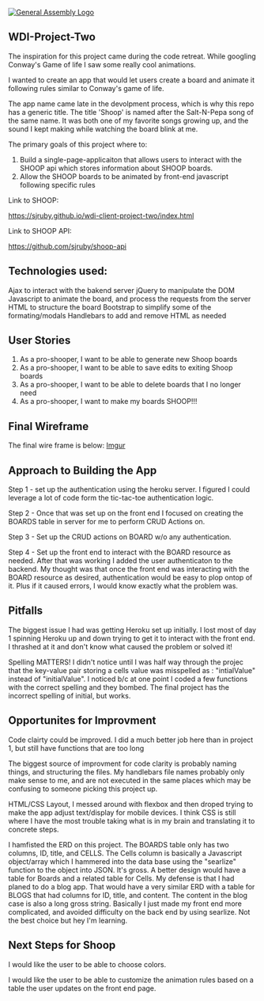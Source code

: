 [![General Assembly Logo](https://camo.githubusercontent.com/1a91b05b8f4d44b5bbfb83abac2b0996d8e26c92/687474703a2f2f692e696d6775722e636f6d2f6b6538555354712e706e67)](https://generalassemb.ly/education/web-development-immersive)

## WDI-Project-Two

The inspiration for this project came during the code retreat.  While googling Conway's Game of life I saw some really cool animations. 

I wanted to create an app that would let users create a board and animate it following rules similar to Conway's game of life.

The app name came late in the devolpment process, which is why this repo has a generic title.  The title 'Shoop' is named after the Salt-N-Pepa song of the same name.  It was both one of my favorite songs growing up, and the sound I kept making while watching the board blink at me.


The primary goals of this project where to:

1. Build a single-page-applicaiton that allows users to interact with the SHOOP api which stores information about SHOOP boards.
2. Allow the SHOOP boards to be animated by front-end javascript following specific rules

Link to SHOOP:

https://sjruby.github.io/wdi-client-project-two/index.html

Link to SHOOP API:

https://github.com/sjruby/shoop-api

## Technologies used:
  Ajax to interact with the bakend server
  jQuery to manipulate the DOM
  Javascript to animate the board, and process the requests from the server
  HTML to structure the board
  Bootstrap to simplify some of the formating/modals
  Handlebars to add and remove HTML as needed

  ## User Stories
  1. As a pro-shooper, I want to be able to generate new Shoop boards
  2. As a pro-shooper, I want to be able to save edits to exiting Shoop boards
  3.  As a pro-shooper, I want to be able to delete boards that I no longer need
  4.  As a pro-shooper, I want to make my boards SHOOP!!!

  ## Final Wireframe
  The final wire frame is below:
  [Imgur](http://i.imgur.com/zrKS71u.jpg?2)

  ## Approach to Building the App
  Step 1 - set up the authentication using the heroku server.  I figured I could leverage a lot of code form the tic-tac-toe authentication logic.

  Step 2 - Once that was set up on the front end I focused on creating the BOARDS table in server for me to perform CRUD Actions on.

  Step 3 - Set up the CRUD actions on BOARD w/o any authentication.

  Step 4 - Set up the front end to interact with the BOARD resource as needed.  After that was working I added the user authenticaton to the backend.  My thought was that once the front end was interacting with the BOARD resource as desired, authentication would be easy to plop ontop of it.  Plus if it caused errors, I would know exactly what the problem was.

  ## Pitfalls

  The biggest issue I had was getting Heroku set up initially.  I lost most of day 1 spinning Heroku up and down trying to get it to interact with the front end.  I thrashed at it and don't know what caused the problem or solved it!

  Spelling MATTERS! I didn't notice until I was half way through the projec that the key-value pair storing a cells value was misspelled as : "intialValue" instead of "initialValue".  I noticed b/c at one point I coded a few functions with the correct spelling and they bombed.  The final project has the incorrect spelling of initial, but works.

  ## Opportunites for Improvment

  Code clairty could be improved.  I did a much better job here than in project 1, but still have functions that are too long

  The biggest source of improvment for code clarity is probably naming things, and structuring the files.  My handlebars file names probably only make sense to me, and are not executed in the same places which may be confusing to someone picking this project up.

  HTML/CSS Layout, I messed around with flexbox and then droped trying to make the app adjust text/display for mobile devices.  I think CSS is still where I have the most trouble taking what is in my brain and translating it to concrete steps.

  I hamfisted the ERD on this project.  The BOARDS table only has two columns, ID, title,  and CELLS.  The Cells column is basically a Javascript object/array which I hammered into the data base using the "searlize" function to the object into JSON.  It's gross.  A better design would have a table for Boards and a related table for Cells.  My defense is that I had planed to do a blog app.  That would have a very similar ERD with a table for BLOGS that had columns for ID, title, and content.  The content in the blog case is also a long gross string.  Basically I just made my front end more complicated, and avoided difficulty on the back end by using searlize.  Not the best choice but hey I'm learning.

  ## Next Steps for Shoop

  I would like the user to be able to choose colors.

  I would like the user to be able to customize the animation rules based on a table the user updates on the front end page.
